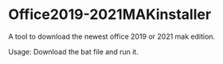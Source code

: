 # Office2019-2021MAKinstaller
A tool to download the newest office 2019 or 2021 mak edition.


Usage:
    Download the bat file and run it.
